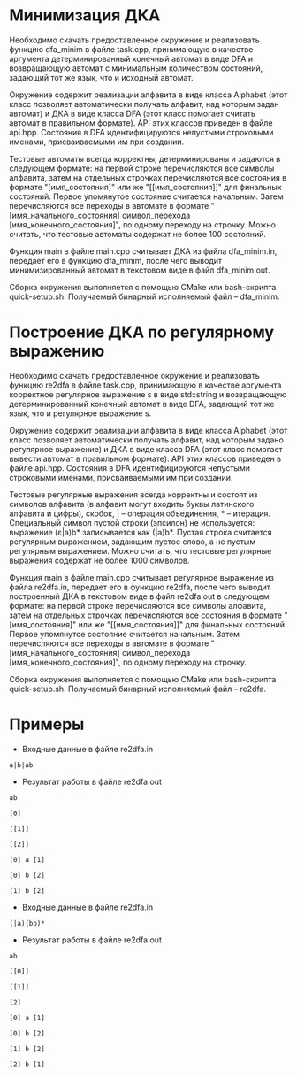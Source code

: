 # Минимизация ДКА

Необходимо скачать предоставленное окружение и реализовать функцию dfa_minim в файле task.cpp, принимающую в качестве аргумента детерминированный конечный автомат в виде DFA и возвращающую автомат с минимальным количеством состояний, задающий тот же язык, что и исходный автомат.

Окружение содержит реализации алфавита в виде класса Alphabet (этот класс позволяет автоматически получать алфавит, над которым задан автомат) и ДКА в виде класса DFA (этот класс помогает считать автомат в правильном формате). API этих классов приведен в файле api.hpp. Состояния в DFA идентифицируются непустыми строковыми именами, присваиваемыми им при создании.

Тестовые автоматы всегда корректны, детерминированы и задаются в следующем формате: на первой строке перечисляются все символы алфавита, затем на отдельных строчках перечисляются все состояния в формате "[имя_состояния]" или же "[[имя_состояния]]" для финальных состояний. Первое упомянутое состояние считается начальным. Затем перечисляются все переходы в автомате в формате "[имя_начального_состояния] символ_перехода [имя_конечного_состояния]", по одному переходу на строчку. Можно считать, что тестовые автоматы содержат не более 100 состояний.

Функция main в файле main.cpp считывает ДКА из файла dfa_minim.in, передает его в функцию dfa_minim, после чего выводит минимизированный автомат в текстовом виде в файл dfa_minim.out.

Сборка окружения выполняется с помощью CMake или bash-скрипта quick-setup.sh. Получаемый бинарный исполняемый файл – dfa_minim.

# Построение ДКА по регулярному выражению

Необходимо скачать предоставленное окружение и реализовать функцию re2dfa в файле task.cpp, принимающую в качестве аргумента корректное регулярное выражение s в виде std::string и возвращающую детерминированный конечный автомат в виде DFA, задающий тот же язык, что и регулярное выражение s.

Окружение содержит реализации алфавита в виде класса Alphabet (этот класс позволяет автоматически получать алфавит, над которым задано регулярное выражение) и ДКА в виде класса DFA (этот класс помогает вывести автомат в правильном формате). API этих классов приведен в файле api.hpp. Состояния в DFA идентифицируются непустыми строковыми именами, присваиваемыми им при создании.

Тестовые регулярные выражения всегда корректны и состоят из символов алфавита (в алфавит могут входить буквы латинского алфавита и цифры), скобок, | – операция объединения, * – итерация. Специальный символ пустой строки (эпсилон) не используется: выражение (ε|a)b* записывается как (|a)b*. Пустая строка считается регулярным выражением, задающим пустое слово, а не пустым регулярным выражением. Можно считать, что тестовые регулярные выражения содержат не более 1000 символов.

Функция main в файле main.cpp считывает регулярное выражение из файла re2dfa.in, передает его в функцию re2dfa, после чего выводит построенный ДКА в текстовом виде в файл re2dfa.out в следующем формате: на первой строке перечисляются все символы алфавита, затем на отдельных строчках перечисляются все состояния в формате "[имя_состояния]" или же "[[имя_состояния]]" для финальных состояний. Первое упомянутое состояние считается начальным. Затем перечисляются все переходы в автомате в формате "[имя_начального_состояния] символ_перехода [имя_конечного_состояния]", по одному переходу на строчку.

Сборка окружения выполняется с помощью CMake или bash-скрипта quick-setup.sh. Получаемый бинарный исполняемый файл – re2dfa.
# Примеры
- Входные данные в файле re2dfa.in

`a|b|ab`

- Результат работы в файле re2dfa.out

`ab`

`[0]`

`[[1]]`

`[[2]]`

`[0] a [1]`

`[0] b [2]`

`[1] b [2]`


- Входные данные в файле re2dfa.in

`
(|a)(bb)* 
`

- Результат работы в файле re2dfa.out

`ab`

`[[0]]`

`[[1]]`

`[2]`

`[0] a [1]`

`[0] b [2]`

`[1] b [2]`

`[2] b [1]`
